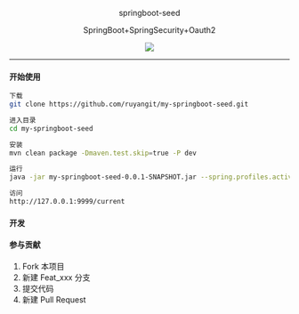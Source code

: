 <p align="center">springboot-seed</p>

<p align="center">SpringBoot+SpringSecurity+Oauth2</p>

<p align="center">
  <a href="https://github.com/ruyangit/my-springboot-seed/blob/master/LICENSE"><img src="https://img.shields.io/badge/license-MIT-brightgreen.svg"></a>
</p>

---

#### 开始使用

``` bash
下载
git clone https://github.com/ruyangit/my-springboot-seed.git

进入目录
cd my-springboot-seed

安装
mvn clean package -Dmaven.test.skip=true -P dev

运行
java -jar my-springboot-seed-0.0.1-SNAPSHOT.jar --spring.profiles.active = dev

访问
http://127.0.0.1:9999/current

```

#### 开发

#### 参与贡献

1. Fork 本项目
2. 新建 Feat_xxx 分支
3. 提交代码
4. 新建 Pull Request